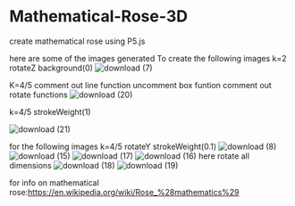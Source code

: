 # Mathematical-Rose-3D
create mathematical rose using P5.js

here are some of the images generated
To create  the following images
 k=2
 rotateZ
 background(0)
![download (7)](https://user-images.githubusercontent.com/59300940/97656903-6d983f00-1a1d-11eb-98c3-a07f71ecdeaf.png)

K=4/5
comment out line function
uncomment box funtion
comment out rotate functions
![download (20)](https://user-images.githubusercontent.com/59300940/97656934-80127880-1a1d-11eb-8b81-22a470961a90.png)

k=4/5
strokeWeight(1)

![download (21)](https://user-images.githubusercontent.com/59300940/97656973-9587a280-1a1d-11eb-8cc8-e24945af1288.png)

 for the following images
 k=4/5
 rotateY
 strokeWeight(0.1)
 ![download (8)](https://user-images.githubusercontent.com/59300940/97656986-a506eb80-1a1d-11eb-835a-39586bd1bd83.png)
![download (15)](https://user-images.githubusercontent.com/59300940/97657043-c071f680-1a1d-11eb-9232-468074b8e7a5.png)
![download (17)](https://user-images.githubusercontent.com/59300940/97657155-0333ce80-1a1e-11eb-8bfb-41db741ad0ec.png)
![download (16)](https://user-images.githubusercontent.com/59300940/97657096-dd0e2e80-1a1d-11eb-9861-58889b70b7cf.png)
here rotate all dimensions
![download (18)](https://user-images.githubusercontent.com/59300940/97657203-1fd00680-1a1e-11eb-89c4-8d0b8adcf45b.png)
![download (19)](https://user-images.githubusercontent.com/59300940/97657235-35ddc700-1a1e-11eb-8a21-4600bd601e1d.png)

 for info on mathematical rose:https://en.wikipedia.org/wiki/Rose_%28mathematics%29
